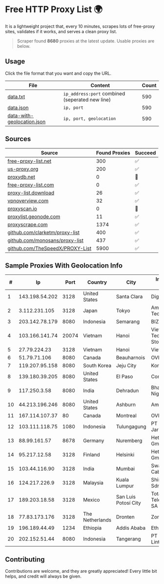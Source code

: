 
# Free HTTP Proxy List 🌍

It is a lightweight project that, every 10 minutes, scrapes lots of free-proxy sites, validates if it works, and serves a clean proxy list.


> Scraper found **8680** proxies at the latest update. Usable proxies are below.

## Usage

Click the file format that you want and copy the URL.


|File|Content|Count|
|----|-------|-----|
|[data.txt](https://raw.githubusercontent.com/themiralay/Proxy-List-World/master/data.txt)|`ip_address:port` combined (seperated new line)|590|
|[data.json](https://raw.githubusercontent.com/themiralay/Proxy-List-World/master/data.json)|`ip, port`|590|
|[data-with-geolocation.json](https://raw.githubusercontent.com/themiralay/Proxy-List-World/master/data-with-geolocation.json)|`ip, port, geolocation`|590|

## Sources

|Source|Found Proxies|Succeed|
|------|-------------|-------|
|[free-proxy-list.net](https://free-proxy-list.net)|300|✅|
|[us-proxy.org](https://www.us-proxy.org)|200|✅|
|[proxydb.net](http://proxydb.net)|0|🚫|
|[free-proxy-list.com](https://free-proxy-list.com/?page=&port=&type%5B%5D=http&type%5B%5D=https&up_time=0&search=Search)|0|✅|
|[proxy-list.download](https://www.proxy-list.download/HTTP)|26|✅|
|[vpnoverview.com](https://vpnoverview.com/privacy/anonymous-browsing/free-proxy-servers)|32|✅|
|[proxyscan.io](https://www.proxyscan.io)|0|🚫|
|[proxylist.geonode.com](https://proxylist.geonode.com/api/proxy-list?limit=300&page=1&sort_by=lastChecked&sort_type=desc&protocols=http,https)|11|✅|
|[proxyscrape.com](https://api.proxyscrape.com/v2/?request=displayproxies&protocol=http&timeout=10000&country=all&ssl=all&anonymity=all)|1374|✅|
|[github.com/clarketm/proxy-list](https://raw.githubusercontent.com/clarketm/proxy-list/master/proxy-list-raw.txt)|400|✅|
|[github.com/monosans/proxy-list](https://raw.githubusercontent.com/monosans/proxy-list/main/proxies/http.txt)|437|✅|
|[github.com/TheSpeedX/PROXY-List](https://raw.githubusercontent.com/TheSpeedX/PROXY-List/master/http.txt)|5900|✅|


## Sample Proxies With Geolocation Info

|#|Ip|Port|Country|City|Internet Service Provider|
|-|--|----|-------|----|-------------------------|
|1|143.198.54.202|3128|United States|Santa Clara|DigitalOcean, LLC|
|2|3.112.231.105|3128|Japan|Tokyo|Amazon Technologies Inc.|
|3|203.142.78.179|8080|Indonesia|Semarang|BIZNET|
|4|103.166.141.74|20074|Vietnam|Hanoi|Viet NAM Cloud Technology Joint Stock Company|
|5|27.79.224.23|3128|Vietnam|Hanoi|Viettel Corporation|
|6|51.79.71.106|8080|Canada|Beauharnois|OVH SAS|
|7|119.207.95.158|8080|South Korea|Jeju City|Korea Telecom|
|8|139.180.39.205|8080|United States|El Paso|Conterra|
|9|117.250.3.58|8080|India|Dehradun|Bharat Sanchar Nigam Ltd|
|10|44.213.196.246|8080|United States|Ashburn|Amazon.com|
|11|167.114.107.37|80|Canada|Montreal|OVH SAS|
|12|103.111.118.75|1080|Indonesia|Tulungagung|PT Dimensi Jaringan Bersinar|
|13|88.99.161.57|8678|Germany|Nuremberg|Hetzner Online GmbH|
|14|95.217.12.58|3128|Finland|Helsinki|Hetzner Online GmbH|
|15|103.44.116.90|3128|India|Mumbai|Swastik Internet and Cables pvt. ltd|
|16|124.217.226.9|3128|Malaysia|Kuala Lumpur|Shinjiru Technology Sdn Bhd|
|17|189.203.18.58|3128|Mexico|San Luis Potosí City|Total Play Telecomunicaciones SA De CV|
|18|77.83.173.176|3128|The Netherlands|Dronten|Zomro B.V.|
|19|196.189.44.49|1234|Ethiopia|Addis Ababa|Ethiotelecom|
|20|202.152.51.44|8080|Indonesia|Tangerang|PT Aplikanusa Lintasarta|



## Contributing

Contributions are welcome, and they are greatly appreciated! Every
little bit helps, and credit will always be given.

